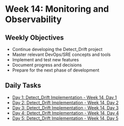 # Week 14: Monitoring and Observability

## Weekly Objectives

- Continue developing the Detect_Drift project
- Master relevant DevOps/SRE concepts and tools
- Implement and test new features
- Document progress and decisions
- Prepare for the next phase of development

## Daily Tasks

- [Day 1: Detect_Drift Implementation - Week 14, Day 1](day-1.md)
- [Day 2: Detect_Drift Implementation - Week 14, Day 2](day-2.md)
- [Day 3: Detect_Drift Implementation - Week 14, Day 3](day-3.md)
- [Day 4: Detect_Drift Implementation - Week 14, Day 4](day-4.md)
- [Day 5: Detect_Drift Implementation - Week 14, Day 5](day-5.md)
